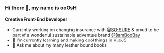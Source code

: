 ### Hi there 👋, my name is ooOsH
#### Creative Front-End Developer

- Currently working on changing insurance with [@SO-SURE](http://wearesosure.com/ "Social Mobile Phone Insurance That's Better") & proud to be part of a wonderful sustainable adventure brand [@BamBooBay](https://bamboobay.co.uk/ "Sustainable Adventure Brand")
- 🌱 I’m currently learning and making cool things in VueJS
- 💬 Ask me about my many leather bound books
